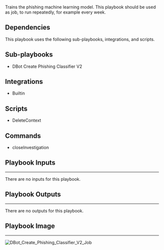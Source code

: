 Trains the phishing machine learning model. This playbook should be used as job, to run repeatedly, for example every week. 

## Dependencies
This playbook uses the following sub-playbooks, integrations, and scripts.

## Sub-playbooks
* DBot Create Phishing Classifier V2

## Integrations
* Builtin

## Scripts
* DeleteContext

## Commands
* closeInvestigation

## Playbook Inputs
---
There are no inputs for this playbook.

## Playbook Outputs
---
There are no outputs for this playbook.

## Playbook Image
---
![DBot_Create_Phishing_Classifier_V2_Job](../../../docs/images/playbooks/DBot_Create_Phishing_Classifier_V2_Job.png)

